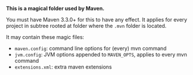 **This is a magical folder used by Maven.**

You must have Maven 3.3.0+ for this to have any effect.
It applies for every project in subtree rooted at folder where the `.mvn` folder is located.

It may contain these magic files:
* `maven.config`: command line options for (every) mvn command
* `jvm.config`: JVM options appended to `MAVEN_OPTS`, applies to every mvn command
* `extensions.xml`: extra maven extensions